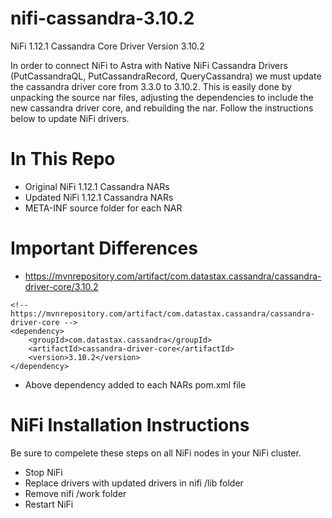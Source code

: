 # nifi-cassandra-3.10.2
 NiFi 1.12.1 Cassandra Core Driver Version 3.10.2

In order to connect NiFi to Astra with Native NiFi Cassandra Drivers (PutCassandraQL, PutCassandraRecord, QueryCassandra) we must update the cassandra driver core from 3.3.0 to 3.10.2.  This is easily done by unpacking the source nar files, adjusting the dependencies to include the new cassandra driver core, and rebuilding the nar.  Follow the instructions below to update NiFi drivers.

# In This Repo
- Original NiFi 1.12.1 Cassandra NARs
- Updated NiFi 1.12.1 Cassandra NARs
- META-INF source folder for each NAR

# Important Differences
- https://mvnrepository.com/artifact/com.datastax.cassandra/cassandra-driver-core/3.10.2
```
<!-- https://mvnrepository.com/artifact/com.datastax.cassandra/cassandra-driver-core -->
<dependency>
    <groupId>com.datastax.cassandra</groupId>
    <artifactId>cassandra-driver-core</artifactId>
    <version>3.10.2</version>
</dependency>
```
- Above dependency added to each NARs pom.xml file

# NiFi Installation Instructions
Be sure to compelete these steps on all NiFi nodes in your NiFi cluster.
- Stop NiFi
- Replace drivers with updated drivers in nifi /lib folder
- Remove nifi /work folder
- Restart NiFi